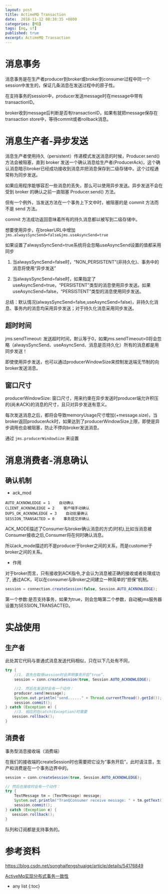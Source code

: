 ```yaml
---
layout: post
title: ActimeMQ Transaction
date:  2018-11-12 08:38:35 +0800
categories: [MQ]
tags: [mq, sf]
published: true
excerpt: ActimeMQ Transaction
---
```


# 消息事务

消息事务是在生产者producer到broker或broker到consumer过程中同一个session中发生的，保证几条消息在发送过程中的原子性。

在支持事务的session中，producer发送message时在message中带有transactionID。

broker收到message后判断是否有transactionID，如果有就把message保存在transaction store中，等待commit或者rollback消息。

# 消息生产者-异步发送

消息生产者使用持久（persistent）传递模式发送消息的时候，Producer.send() 方法会被阻塞，直到 broker 发送一个确认消息给生产者(ProducerAck)，这个确认消息暗示broker已经成功接收到消息并把消息保存到二级存储中。这个过程通常称为同步发送。

如果应用程序能够容忍一些消息的丢失，那么可以使用异步发送。异步发送不会在受到 broker 的确认之前一直阻塞 Producer.send() 方法。

但有一个例外，当发送方法在一个事务上下文中时，被阻塞的是 commit 方法而不是 send 方法。

commit 方法成功返回意味着所有的持久消息都以被写到二级存储中。

想要使用异步，在brokerURL中增加 `jms.alwaysSyncSend=false&jms.useAsyncSend=true`

如果设置了alwaysSyncSend=true系统将会忽略useAsyncSend设置的值都采用同步

1) 当alwaysSyncSend=false时，“NON_PERSISTENT”(非持久化)、事务中的消息将使用“异步发送”

2) 当alwaysSyncSend=false时，如果指定了useAsyncSend=true，“PERSISTENT”类型的消息使用异步发送。如果useAsyncSend=false，“PERSISTENT”类型的消息使用同步发送。

总结：默认情况(alwaysSyncSend=false,useAsyncSend=false)，非持久化消息、事务内的消息均采用异步发送；对于持久化消息采用同步发送。

## 超时时间

jms.sendTimeout: 发送超时时间，默认等于0，如果jms.sendTimeout>0将会忽略（alwaysSyncSend、useAsyncSend、消息是否持久化）所有的消息都是用同步发送！

即使使用异步发送，也可以通过producerWindowSize来控制发送端无节制的向broker发送消息。

## 窗口尺寸

producerWindowSize: 窗口尺寸，用来约束在异步发送时producer端允许积压的(尚未ACK)的消息的尺寸，且只对异步发送有意义。

每次发送消息之后，都将会导致memoryUsage尺寸增加(+message.size)，当broker返回producerAck时，如果达到了producerWindowSize上限，即使是异步调用也会被阻塞，防止不停向broker发送消息。

通过 `jms.producerWindowSize` 来设置
 

# 消息消费者-消息确认

## 确认机制

- ack_mod

```
AUTO_ACKNOWLEDGE = 1    自动确认
CLIENT_ACKNOWLEDGE = 2    客户端手动确认   
DUPS_OK_ACKNOWLEDGE = 3    自动批量确认
SESSION_TRANSACTED = 0    事务提交并确认
```

ACK_MODE描述了Consumer与broker确认消息的方式(时机),比如当消息被Consumer接收之后,Consumer将在何时确认消息。

所以ack_mode描述的不是producer于broker之间的关系，而是customer于broker之间的关系。

- 作用

对于broker而言，只有接收到ACK指令,才会认为消息被正确的接收或者处理成功了, 通过ACK，可以在consumer与Broker之间建立一种简单的“担保”机制。

```java
session = connection.createSession(false, Session.AUTO_ACKNOWLEDGE);
```

第一个参数:是否支持事务，如果为true，则会忽略第二个参数，自动被jms服务器设置为SESSION_TRANSACTED。


# 实战使用

## 生产者

此处其它代码与普通式消息发送代码相似，只在以下几处有不同，

```java
try {
    //1. 首先在取得session时会声明事务开启“true”。
    session = conn.createSession(true, Session.AUTO_ACKNOWLEDGE);  

    //2. 然后在发送时会有一个动作：
    producer.send(message);  
    System.out.println("send......" + Thread.currentThread().getId());  
    session.commit();  
} catch (Exception e) {  
    //3. 相应的在catch(Exception)时需要
   session.rollback();  
}
```



## 消费者

事务型消息接收端（消费端）

在我们的接收端的createSession时也需要把它设为“事务开启”，此时请注意，生产和消费是在一个事务边界中的。

```java
session = conn.createSession(true, Session.AUTO_ACKNOWLEDGE);  

// 然后在接收时会有一个动作：
try {  
    TextMessage tm = (TextMessage) message;  
    System.out.println("TranQConsumer receive message: " + tm.getText());  
    session.commit();  
} catch (Exception e) {  
   session.rollback();  
}  
```

队列和订阅都是支持事务的。


# 参考资料

https://blog.csdn.net/songhaifengshuaige/article/details/54176849

[ActiveMq实现分布式事务一致性](https://www.cnblogs.com/zdd-java/archive/2017/11/19/7434831.html)

* any list
{:toc}